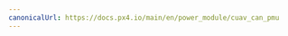 ```yaml
---
canonicalUrl: https://docs.px4.io/main/en/power_module/cuav_can_pmu
---
```


<Redirect to="../dronecan/cuav_can_pmu" />

